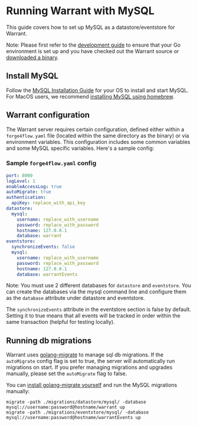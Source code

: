 # Running Warrant with MySQL

This guide covers how to set up MySQL as a datastore/eventstore for Warrant.

Note: Please first refer to the [development guide](/development.md) to ensure that your Go environment is set up and you have checked out the Warrant source or [downloaded a binary](https://github.com/forge4flow/forge4flow-core/releases).

## Install MySQL

Follow the [MySQL Installation Guide](https://dev.mysql.com/doc/mysql-installation-excerpt/8.0/en/) for your OS to install and start MySQL. For MacOS users, we recommend [installing MySQL using homebrew](https://formulae.brew.sh/formula/mysql).

## Warrant configuration

The Warrant server requires certain configuration, defined either within a `forge4flow.yaml` file (located within the same directory as the binary) or via environment variables. This configuration includes some common variables and some MySQL specific variables. Here's a sample config:

### Sample `forge4flow.yaml` config

```yaml
port: 8000
logLevel: 1
enableAccessLog: true
autoMigrate: true
authentication:
  apiKey: replace_with_api_key
datastore:
  mysql:
    username: replace_with_username
    password: replace_with_password
    hostname: 127.0.0.1
    database: warrant
eventstore:
  synchronizeEvents: false
  mysql:
    username: replace_with_username
    password: replace_with_password
    hostname: 127.0.0.1
    database: warrantEvents
```

Note: You must use 2 different databases for `datastore` and `eventstore`. You can create the databases via the mysql command line and configure them as the `database` attribute under datastore and eventstore.

The `synchronizeEvents` attribute in the eventstore section is false by default. Setting it to true means that all events will be tracked in order within the same transaction (helpful for testing locally).

## Running db migrations

Warrant uses [golang-migrate](https://github.com/golang-migrate/migrate) to manage sql db migrations. If the `autoMigrate` config flag is set to true, the server will automatically run migrations on start. If you prefer managing migrations and upgrades manually, please set the `autoMigrate` flag to false.

You can [install golang-migrate yourself](https://github.com/golang-migrate/migrate/tree/master/cmd/migrate) and run the MySQL migrations manually:

```shell
migrate -path ./migrations/datastore/mysql/ -database mysql://username:password@hostname/warrant up
migrate -path ./migrations/eventstore/mysql/ -database mysql://username:password@hostname/warrantEvents up
```
